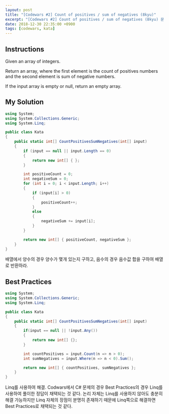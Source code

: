 ```yaml
---
layout: post
title: "[Codewars #2] Count of positives / sum of negatives (8kyu)"
excerpt: "[Codewars #2] Count of positives / sum of negatives (8kyu) 문제 풀이"
date: 2018-12-30 22:35:00 +0900
tags: [codewars, kata]
---
```


## Instructions

Given an array of integers.

Return an array, where the first element is the count of positives numbers and the second element is sum of negative numbers.

If the input array is empty or null, return an empty array.

## My Solution

```csharp
using System;
using System.Collections.Generic;
using System.Linq;

public class Kata
{
    public static int[] CountPositivesSumNegatives(int[] input)
    {
        if (input == null || input.Length == 0)
        {
            return new int[] { };
        }

        int positiveCount = 0;
        int negativeSum = 0;
        for (int i = 0; i < input.Length; i++)
        {
            if (input[i] > 0)
            {
                positiveCount++;
            }
            else
            {
                negativeSum += input[i];
            }
        }

        return new int[] { positiveCount, negativeSum };
    }
}
```

배열에서 양수의 경우 양수가 몇개 있는지 구하고, 음수의 경우 음수값 합을 구하여 배열로 반환하라.


## Best Practices

```csharp
using System;
using System.Collections.Generic;
using System.Linq;

public class Kata
{
    public static int[] CountPositivesSumNegatives(int[] input)
    {
        if(input == null || !input.Any())
        {
            return new int[] {};
        }

        int countPositives = input.Count(n => n > 0);
        int sumNegatives = input.Where(n => n < 0).Sum();

        return new int[] { countPositives, sumNegatives };
    }
}
```

Linq를 사용하여 해결.
Codwars에서 C# 문제의 경우 Best Practices의 경우 Linq를 사용하여 풀이한 정답이 채택되는 것 같다.
논리 자체는 Linq를 사용하지 않아도 충분히 해결 가능하지만 Linq 자체의 장점이 분명히 존재하기 때문에 Linq쪽으로 해결하면 Best Practices로 채택되는 것 같다.
